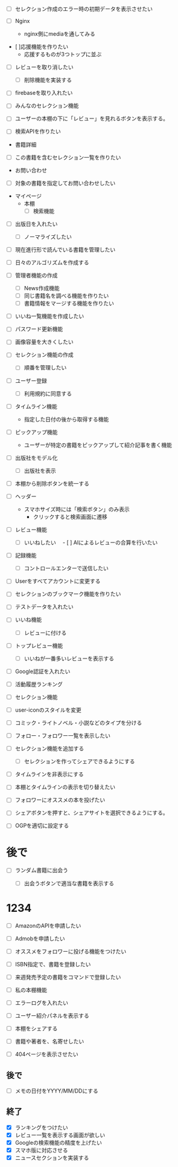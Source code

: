 - [ ] セレクション作成のエラー時の初期データを表示させたい

- [ ] Nginx
  - nginx側にmediaを通してみる



- [ ]応援機能を作りたい
  - 応援するものが3つトップに並ぶ
- [ ] レビューを取り消したい
  - [ ] 削除機能を実装する

- [ ] firebaseを取り入れたい

- [ ] みんなのセレクション機能
- [ ] ユーザーの本棚の下に「レビュー」を見れるボタンを表示する。

- [ ] 検索APIを作りたい
- 書籍詳細
- [ ] この書籍を含むセレクション一覧を作りたい
- お問い合わせ
- [ ] 対象の書籍を指定してお問い合わせしたい

- マイページ
  - 本棚
    - [ ] 検索機能

- [ ] 出版日を入れたい
    - [ ] ノーマライズしたい
- [ ] 現在進行形で読んでいる書籍を管理したい
- [ ] 日々のアルゴリズムを作成する


- [ ] 管理者機能の作成
  - [ ] News作成機能
  - [ ] 同じ書籍名を調べる機能を作りたい
  - [ ] 書籍情報をマージする機能を作りたい
   
- [ ] いいね一覧機能を作成したい



- [ ] パスワード更新機能
- [ ] 画像容量を大きくしたい

- [ ] セレクション機能の作成
  - [ ] 順番を管理したい

- [ ] ユーザー登録
  - [ ] 利用規約に同意する

- [ ] タイムライン機能
  - 指定した日付の後から取得する機能

- [ ] ピックアップ機能
  - ユーザーが特定の書籍をピックアップして紹介記事を書く機能

- [ ] 出版社をモデル化
  - [ ] 出版社を表示


- [ ] 本棚から削除ボタンを統一する


- [ ] ヘッダー
  - スマホサイズ時には「検索ボタン」のみ表示
    - クリックすると検索画面に遷移




- [ ] レビュー機能
  - [ ] いいねしたい
　- [ ] AIによるレビューの合算を行いたい

- [ ] 記録機能
  - [ ] コントロールエンターで送信したい


- [ ] Userをすべてアカウントに変更する

- [ ] セレクションのブックマーク機能を作りたい
- [ ] テストデータを入れたい






- [ ] いいね機能
  - [ ] レビューに付ける

- [ ] トップレビュー機能
  - [ ] いいねが一番多いレビューを表示する

- [ ] Google認証を入れたい
- [ ] 活動履歴ランキング
- [ ] セレクション機能

- [ ] user-iconのスタイルを変更
- [ ] コミック・ライトノベル・小説などのタイプを分ける
- [ ] フォロー・フォロワー一覧を表示したい
- [ ] セレクション機能を追加する
    - [ ] セレクションを作ってシェアできるようにする
- [ ] タイムラインを非表示にする

- [ ] 本棚とタイムラインの表示を切り替えたい

- [ ] フォロワーにオススメの本を投げたい


- [ ] シェアボタンを押すと、シェアサイトを選択できるようにする。

- [ ] OGPを適切に設定する


# 後で

- [ ] ランダム書籍に出会う
  - [ ] 出会うボタンで適当な書籍を表示する



# 1234

- [ ] AmazonのAPIを申請したい
- [ ] Admobを申請したい
- [ ] オススメをフォロワーに投げる機能をつけたい

- [ ] ISBN指定で、書籍を登録したい

- [ ] 来週発売予定の書籍をコマンドで登録したい

- [ ] 私の本棚機能

- [ ] エラーログを入れたい

- [ ] ユーザー紹介パネルを表示する
- [ ] 本棚をシェアする

- [ ] 書籍や著者を、名寄せしたい

- [ ] 404ページを表示させたい


## 後で

- [ ] メモの日付をYYYY/MM/DDにする


## 終了

- [x] ランキングをつけたい
- [x] レビュー一覧を表示する画面が欲しい
- [x] Googleの検索機能の精度を上げたい
- [x] スマホ版に対応させる
- [x] ニュースセクションを実装する